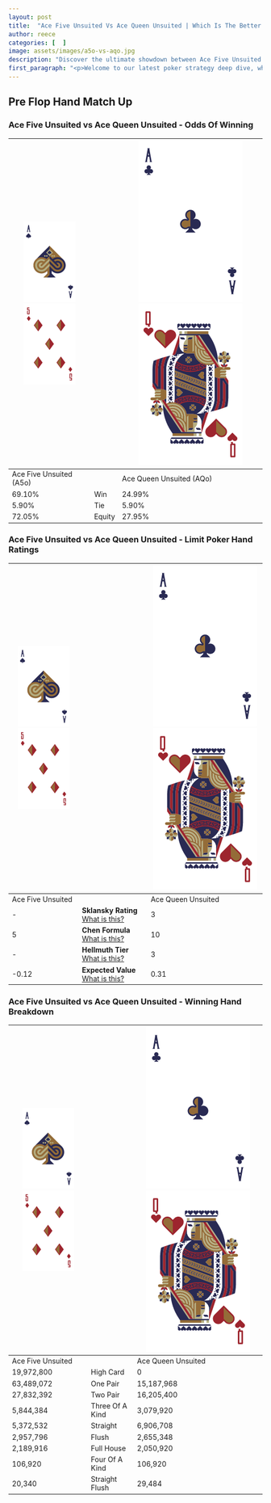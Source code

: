 ```yaml
---
layout: post
title:  "Ace Five Unsuited Vs Ace Queen Unsuited | Which Is The Better Hand In Poker? A Complete Guide"
author: reece
categories: [  ]
image: assets/images/a5o-vs-aqo.jpg
description: "Discover the ultimate showdown between Ace Five Unsuited and Ace Queen Unsuited in poker! Uncover the odds, strategies, and scenarios where one hand triumphs over the other. Get ready to up your poker game with this thrilling analysis."
first_paragraph: "<p>Welcome to our latest poker strategy deep dive, where we're pitting two distinct hands against each other in a high-stakes showdown: Ace Five Unsuited vs Ace Queen Unsuited.</p><p>In the dynamic world of poker, every decision counts, and knowing which hand holds the upper hand is key to your success at the table.</p><p>In this article, we'll dissect these two hands, explore the scenarios where one dominates the other, and equip you with the knowledge to make strategic choices that can tip the odds in your favor.</p><p>Get ready to unravel the intriguing dynamics of these poker hands and elevate your game to new heights.</p>"
---
```




[comment]: # (sp0)

## Pre Flop Hand Match Up

<div class="table hand-ratings" markdown="1"> 



### Ace Five Unsuited vs Ace Queen Unsuited - Odds Of Winning


    
| ![image info](assets/images/hand1/A.png) ![image info](assets/images/hand1/5o.png) |  | ![image info](assets/images/hand2/A.png) ![image info](assets/images/hand2/Qo.png) |
| -------- | -------- | -------- |
| Ace Five Unsuited (A5o) |  | Ace Queen Unsuited (AQo) |
| 69.10% | Win | 24.99% |
| 5.90% | Tie | 5.90% |
| 72.05% | Equity | 27.95% |




[comment]: # (sp1)



### Ace Five Unsuited vs Ace Queen Unsuited - Limit Poker Hand Ratings


    
| ![image info](assets/images/hand1/A.png) ![image info](assets/images/hand1/5o.png) |  | ![image info](assets/images/hand2/A.png) ![image info](assets/images/hand2/Qo.png) |
| -------- | -------- | -------- |
| Ace Five Unsuited |  | Ace Queen Unsuited |
| - | **Sklansky Rating** [What is this?](/sklansky-rating-explained) | 3 |
| 5 | **Chen Formula** [What is this?](/chen-formula-explained) | 10 |
| - | **Hellmuth Tier** [What is this?](/Hellmuth-tier-explained) | 3 |
| -0.12 | **Expected Value** [What is this?](/expected-value-explained) | 0.31 |




[comment]: # (sp2)



### Ace Five Unsuited vs Ace Queen Unsuited - Winning Hand Breakdown


    
| ![image info](assets/images/hand1/A.png) ![image info](assets/images/hand1/5o.png) |  | ![image info](assets/images/hand2/A.png) ![image info](assets/images/hand2/Qo.png) |
| -------- | -------- | -------- |
| Ace Five Unsuited |  | Ace Queen Unsuited |
| 19,972,800 | High Card | 0 |
| 63,489,072 | One Pair | 15,187,968 |
| 27,832,392 | Two Pair | 16,205,400 |
| 5,844,384 | Three Of A Kind | 3,079,920 |
| 5,372,532 | Straight | 6,906,708 |
| 2,957,796 | Flush | 2,655,348 |
| 2,189,916 | Full House | 2,050,920 |
| 106,920 | Four Of A Kind | 106,920 |
| 20,340 | Straight Flush | 29,484 |




[comment]: # (sp3)



</div>

[comment]: # (sp4)



[comment]: # (sp5)

